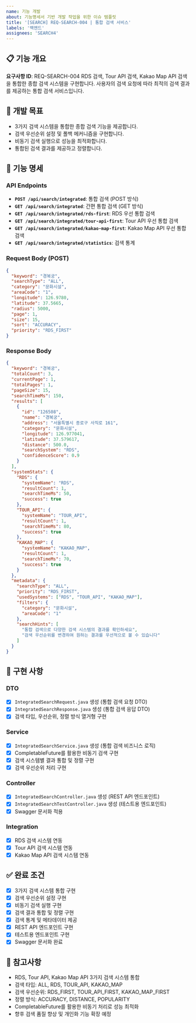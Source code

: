 ```yaml
---
name: 기능 개발
about: 기능명세서 기반 개발 작업을 위한 이슈 템플릿
title: '[SEARCH] REQ-SEARCH-004 | 통합 검색 서비스'
labels: '백엔드'
assignees: 'SEARCH4'
---
```


## 📋 기능 개요
**요구사항 ID**: REQ-SEARCH-004
RDS 검색, Tour API 검색, Kakao Map API 검색을 통합한 종합 검색 시스템을 구현합니다. 사용자의 검색 요청에 따라 최적의 검색 결과를 제공하는 통합 검색 서비스입니다.

## 🎯 개발 목표
- 3가지 검색 시스템을 통합한 종합 검색 기능을 제공합니다.
- 검색 우선순위 설정 및 폴백 메커니즘을 구현합니다.
- 비동기 검색 실행으로 성능을 최적화합니다.
- 통합된 검색 결과를 제공하고 정렬합니다.

## 📝 기능 명세
### API Endpoints
- **`POST /api/search/integrated`**: 통합 검색 (POST 방식)
- **`GET /api/search/integrated`**: 간편 통합 검색 (GET 방식)
- **`GET /api/search/integrated/rds-first`**: RDS 우선 통합 검색
- **`GET /api/search/integrated/tour-api-first`**: Tour API 우선 통합 검색
- **`GET /api/search/integrated/kakao-map-first`**: Kakao Map API 우선 통합 검색
- **`GET /api/search/integrated/statistics`**: 검색 통계

### Request Body (POST)
```json
{
  "keyword": "경복궁",
  "searchType": "ALL",
  "category": "문화시설",
  "areaCode": "1",
  "longitude": 126.9780,
  "latitude": 37.5665,
  "radius": 5000,
  "page": 1,
  "size": 15,
  "sort": "ACCURACY",
  "priority": "RDS_FIRST"
}
```

### Response Body
```json
{
  "keyword": "경복궁",
  "totalCount": 3,
  "currentPage": 1,
  "totalPages": 1,
  "pageSize": 15,
  "searchTimeMs": 150,
  "results": [
    {
      "id": "126508",
      "name": "경복궁",
      "address": "서울특별시 종로구 사직로 161",
      "category": "문화시설",
      "longitude": 126.977041,
      "latitude": 37.579617,
      "distance": 500.0,
      "searchSystem": "RDS",
      "confidenceScore": 0.9
    }
  ],
  "systemStats": {
    "RDS": {
      "systemName": "RDS",
      "resultCount": 1,
      "searchTimeMs": 50,
      "success": true
    },
    "TOUR_API": {
      "systemName": "TOUR_API",
      "resultCount": 1,
      "searchTimeMs": 80,
      "success": true
    },
    "KAKAO_MAP": {
      "systemName": "KAKAO_MAP",
      "resultCount": 1,
      "searchTimeMs": 70,
      "success": true
    }
  },
  "metadata": {
    "searchType": "ALL",
    "priority": "RDS_FIRST",
    "usedSystems": ["RDS", "TOUR_API", "KAKAO_MAP"],
    "filters": {
      "category": "문화시설",
      "areaCode": "1"
    },
    "searchHints": [
      "통합 검색으로 다양한 검색 시스템의 결과를 확인하세요",
      "검색 우선순위를 변경하여 원하는 결과를 우선적으로 볼 수 있습니다"
    ]
  }
}
```

## 🔧 구현 사항
### DTO
- [x] `IntegratedSearchRequest.java` 생성 (통합 검색 요청 DTO)
- [x] `IntegratedSearchResponse.java` 생성 (통합 검색 응답 DTO)
- [x] 검색 타입, 우선순위, 정렬 방식 열거형 구현

### Service
- [x] `IntegratedSearchService.java` 생성 (통합 검색 비즈니스 로직)
- [x] CompletableFuture를 활용한 비동기 검색 구현
- [x] 검색 시스템별 결과 통합 및 정렬 구현
- [x] 검색 우선순위 처리 구현

### Controller
- [x] `IntegratedSearchController.java` 생성 (REST API 엔드포인트)
- [x] `IntegratedSearchTestController.java` 생성 (테스트용 엔드포인트)
- [x] Swagger 문서화 적용

### Integration
- [x] RDS 검색 시스템 연동
- [x] Tour API 검색 시스템 연동
- [x] Kakao Map API 검색 시스템 연동

## ✅ 완료 조건
- [x] 3가지 검색 시스템 통합 구현
- [x] 검색 우선순위 설정 구현
- [x] 비동기 검색 실행 구현
- [x] 검색 결과 통합 및 정렬 구현
- [x] 검색 통계 및 메타데이터 제공
- [x] REST API 엔드포인트 구현
- [x] 테스트용 엔드포인트 구현
- [x] Swagger 문서화 완료

## 📌 참고사항
- RDS, Tour API, Kakao Map API 3가지 검색 시스템 통합
- 검색 타입: ALL, RDS, TOUR_API, KAKAO_MAP
- 검색 우선순위: RDS_FIRST, TOUR_API_FIRST, KAKAO_MAP_FIRST
- 정렬 방식: ACCURACY, DISTANCE, POPULARITY
- CompletableFuture를 활용한 비동기 처리로 성능 최적화
- 향후 검색 품질 향상 및 개인화 기능 확장 예정